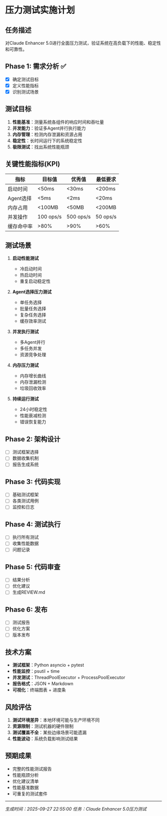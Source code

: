 # 压力测试实施计划

## 任务描述
对Claude Enhancer 5.0进行全面压力测试，验证系统在高负载下的性能、稳定性和可靠性。

## Phase 1: 需求分析 ✅
- [x] 确定测试目标
- [x] 定义性能指标
- [x] 识别测试场景

## 测试目标
1. **性能基准**：测量系统各组件的响应时间和吞吐量
2. **并发能力**：验证多Agent并行执行能力
3. **内存管理**：检测内存泄漏和资源占用
4. **稳定性**：长时间运行下的系统稳定性
5. **极限测试**：找出系统性能瓶颈

## 关键性能指标(KPI)
| 指标 | 目标值 | 优秀值 | 最低要求 |
|------|--------|--------|----------|
| 启动时间 | <50ms | <30ms | <200ms |
| Agent选择 | <5ms | <2ms | <20ms |
| 内存占用 | <100MB | <50MB | <200MB |
| 并发操作 | 100 ops/s | 500 ops/s | 50 ops/s |
| 缓存命中率 | >80% | >90% | >60% |

## 测试场景
1. **启动性能测试**
   - 冷启动时间
   - 热启动时间
   - 重复启动稳定性

2. **Agent选择压力测试**
   - 单任务选择
   - 批量任务选择
   - 复杂任务选择
   - 缓存效率测试

3. **并发执行测试**
   - 多Agent并行
   - 多任务并发
   - 资源竞争处理

4. **内存压力测试**
   - 内存增长曲线
   - 内存泄漏检测
   - 垃圾回收效率

5. **持续运行测试**
   - 24小时稳定性
   - 性能衰减检测
   - 错误恢复能力

## Phase 2: 架构设计
- [ ] 测试框架选择
- [ ] 数据收集机制
- [ ] 报告生成系统

## Phase 3: 代码实现
- [ ] 基础测试框架
- [ ] 各类测试用例
- [ ] 监控和日志

## Phase 4: 测试执行
- [ ] 执行所有测试
- [ ] 收集性能数据
- [ ] 问题记录

## Phase 5: 代码审查
- [ ] 结果分析
- [ ] 优化建议
- [ ] 生成REVIEW.md

## Phase 6: 发布
- [ ] 测试报告
- [ ] 优化方案
- [ ] 版本发布

## 技术方案
- **测试框架**：Python asyncio + pytest
- **性能监控**：psutil + time
- **并发测试**：ThreadPoolExecutor + ProcessPoolExecutor
- **报告格式**：JSON + Markdown
- **可视化**：终端图表 + 进度条

## 风险评估
1. **测试环境差异**：本地环境可能与生产环境不同
2. **资源限制**：测试机器的硬件限制
3. **测试覆盖不全**：某些边缘场景可能遗漏
4. **性能波动**：系统负载影响测试结果

## 预期成果
- 完整的性能测试报告
- 性能瓶颈分析
- 优化建议清单
- 性能基准数据
- 可重复的测试套件

---
*生成时间：2025-09-27 22:55:00*
*任务：Claude Enhancer 5.0压力测试*